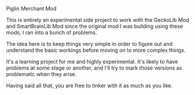Piglin Merchant Mod

This is entirely an experimental side project to work 
with the GeckoLib Mod and SmartBrainLib Mod since the original mod I was building
using these mods, I ran into a bunch of problems.

The idea here is to keep things very simple in order to figure out and understand
the basic workings before moving on to more complex things.

It's a learning project for me and highly experimental. It's likely to have 
problems at some stage or another, and I'll try to mark those versions as 
problematic when they arise.

Having said all that, you are free to tinker with it as much as you like.